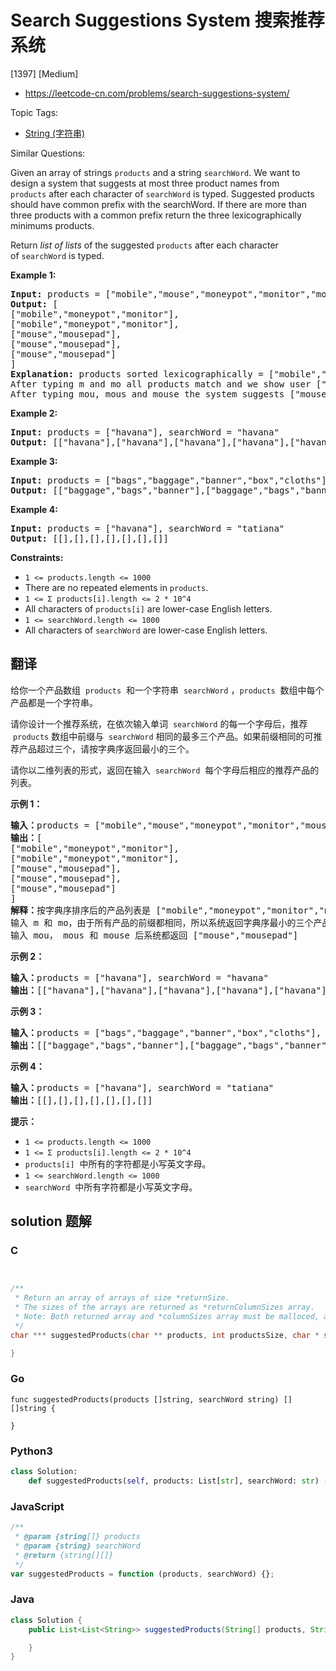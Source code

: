# Search Suggestions System 搜索推荐系统

[1397] [Medium]

- https://leetcode-cn.com/problems/search-suggestions-system/

Topic Tags:

- [String (字符串)](https://leetcode-cn.com/tag/string/)

Similar Questions:

Given an array of strings `products` and a string `searchWord`. We want to design a system that suggests at most three product names from `products` after each character of `searchWord` is typed. Suggested products should have common prefix with the searchWord. If there are more than three products with a common prefix return the three lexicographically minimums products.

Return _list of lists_ of the suggested `products` after each character of `searchWord` is typed.

**Example 1:**

<pre><strong>Input:</strong> products = ["mobile","mouse","moneypot","monitor","mousepad"], searchWord = "mouse"
<strong>Output:</strong> [
["mobile","moneypot","monitor"],
["mobile","moneypot","monitor"],
["mouse","mousepad"],
["mouse","mousepad"],
["mouse","mousepad"]
]
<strong>Explanation:</strong> products sorted lexicographically = ["mobile","moneypot","monitor","mouse","mousepad"]
After typing m and mo all products match and we show user ["mobile","moneypot","monitor"]
After typing mou, mous and mouse the system suggests ["mouse","mousepad"]
</pre>

**Example 2:**

<pre><strong>Input:</strong> products = ["havana"], searchWord = "havana"
<strong>Output:</strong> [["havana"],["havana"],["havana"],["havana"],["havana"],["havana"]]
</pre>

**Example 3:**

<pre><strong>Input:</strong> products = ["bags","baggage","banner","box","cloths"], searchWord = "bags"
<strong>Output:</strong> [["baggage","bags","banner"],["baggage","bags","banner"],["baggage","bags"],["bags"]]
</pre>

**Example 4:**

<pre><strong>Input:</strong> products = ["havana"], searchWord = "tatiana"
<strong>Output:</strong> [[],[],[],[],[],[],[]]
</pre>

**Constraints:**

- `1 <= products.length <= 1000`
- There are no repeated elements in `products`.
- `1 <= Σ products[i].length <= 2 * 10^4`
- All characters of `products[i]` are lower-case English letters.
- `1 <= searchWord.length <= 1000`
- All characters of `searchWord` are lower-case English letters.

## 翻译

给你一个产品数组  `products`  和一个字符串  `searchWord` ，`products`  数组中每个产品都是一个字符串。

请你设计一个推荐系统，在依次输入单词  `searchWord` 的每一个字母后，推荐  `products` 数组中前缀与  `searchWord` 相同的最多三个产品。如果前缀相同的可推荐产品超过三个，请按字典序返回最小的三个。

请你以二维列表的形式，返回在输入  `searchWord`  每个字母后相应的推荐产品的列表。

**示例 1：**

<pre><strong>输入：</strong>products = ["mobile","mouse","moneypot","monitor","mousepad"], searchWord = "mouse"
<strong>输出：</strong>[
["mobile","moneypot","monitor"],
["mobile","moneypot","monitor"],
["mouse","mousepad"],
["mouse","mousepad"],
["mouse","mousepad"]
]
<strong>解释：</strong>按字典序排序后的产品列表是 ["mobile","moneypot","monitor","mouse","mousepad"]
输入 m 和 mo，由于所有产品的前缀都相同，所以系统返回字典序最小的三个产品 ["mobile","moneypot","monitor"]
输入 mou， mous 和 mouse 后系统都返回 ["mouse","mousepad"]
</pre>

**示例 2：**

<pre><strong>输入：</strong>products = ["havana"], searchWord = "havana"
<strong>输出：</strong>[["havana"],["havana"],["havana"],["havana"],["havana"],["havana"]]
</pre>

**示例 3：**

<pre><strong>输入：</strong>products = ["bags","baggage","banner","box","cloths"], searchWord = "bags"
<strong>输出：</strong>[["baggage","bags","banner"],["baggage","bags","banner"],["baggage","bags"],["bags"]]
</pre>

**示例 4：**

<pre><strong>输入：</strong>products = ["havana"], searchWord = "tatiana"
<strong>输出：</strong>[[],[],[],[],[],[],[]]
</pre>

**提示：**

- `1 <= products.length <= 1000`
- `1 <= Σ products[i].length <= 2 * 10^4`
- `products[i]`  中所有的字符都是小写英文字母。
- `1 <= searchWord.length <= 1000`
- `searchWord`  中所有字符都是小写英文字母。

## solution 题解

### C

```c


/**
 * Return an array of arrays of size *returnSize.
 * The sizes of the arrays are returned as *returnColumnSizes array.
 * Note: Both returned array and *columnSizes array must be malloced, assume caller calls free().
 */
char *** suggestedProducts(char ** products, int productsSize, char * searchWord, int* returnSize, int** returnColumnSizes){

}


```

### Go

```golang
func suggestedProducts(products []string, searchWord string) [][]string {

}
```

### Python3

```python
class Solution:
    def suggestedProducts(self, products: List[str], searchWord: str) -> List[List[str]]:

```

### JavaScript

```javascript
/**
 * @param {string[]} products
 * @param {string} searchWord
 * @return {string[][]}
 */
var suggestedProducts = function (products, searchWord) {};
```

### Java

```java
class Solution {
    public List<List<String>> suggestedProducts(String[] products, String searchWord) {

    }
}
```
